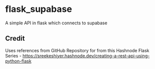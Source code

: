 # flask_supabase
A simple API in flask which connects to supabase

## Credit
Uses references from GitHub Repository for from this Hashnode Flask Series - https://sreekeshiyer.hashnode.dev/creating-a-rest-api-using-python-flask
